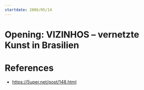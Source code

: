 ```yaml
---
startdate: 2006/05/14
---
```

# Opening: VIZINHOS – vernetzte Kunst in Brasilien

# References
* https://5uper.net/post/148.html
